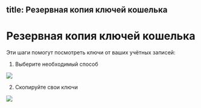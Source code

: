 title: Резервная копия ключей кошелька
---

# Резервная копия ключей кошелька

Эти шаги помогут посмотреть ключи от ваших учётных записей:

1. Выберите необходимый способ

<img src="/images/backup_keys/backup_keys_1.png">

2. Скопируйте свои ключи

<img src="/images/backup_keys/backup_keys_2.png">
